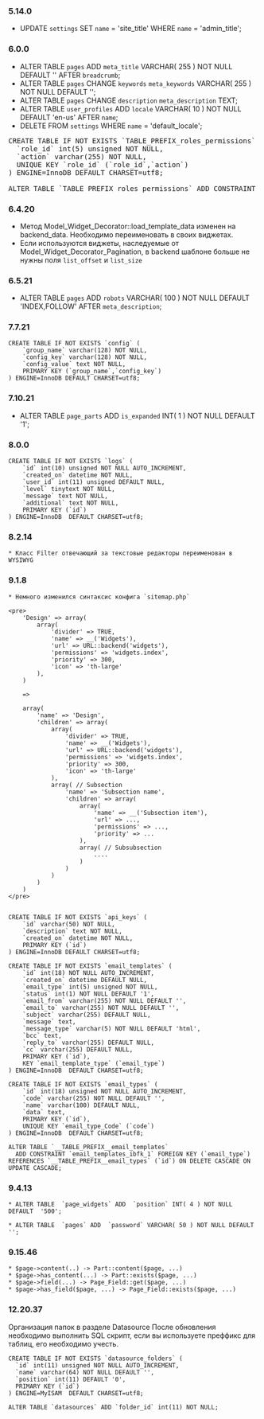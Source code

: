 ### 5.14.0

 * UPDATE `settings` SET  `name` = 'site_title' WHERE `name` = 'admin_title';

### 6.0.0

 * ALTER TABLE  `pages` ADD  `meta_title` VARCHAR( 255 ) NOT NULL DEFAULT  '' AFTER  `breadcrumb`;
 * ALTER TABLE  `pages` CHANGE  `keywords`  `meta_keywords` VARCHAR( 255 ) NOT NULL DEFAULT  '';
 * ALTER TABLE  `pages` CHANGE  `description`  `meta_description` TEXT;
 * ALTER TABLE  `user_profiles` ADD  `locale` VARCHAR( 10 ) NOT NULL DEFAULT  'en-us' AFTER  `name`;
 * DELETE FROM  `settings` WHERE `name` = 'default_locale';

<pre>
CREATE TABLE IF NOT EXISTS `TABLE_PREFIX_roles_permissions` (
  `role_id` int(5) unsigned NOT NULL,
  `action` varchar(255) NOT NULL,
  UNIQUE KEY `role_id` (`role_id`,`action`)
) ENGINE=InnoDB DEFAULT CHARSET=utf8;

ALTER TABLE `TABLE_PREFIX_roles_permissions` ADD CONSTRAINT `roles_permissions_ibfk_1` FOREIGN KEY (`role_id`) REFERENCES `TABLE_PREFIX_roles` (`id`) ON DELETE CASCADE ON UPDATE CASCADE;
</pre>

### 6.4.20

 * Метод Model_Widget_Decorator::load_template_data изменен на backend_data. Необходимо переименовать в своих виджетах.
 * Если используются виджеты, наследуемые от Model_Widget_Decorator_Pagination, в backend шаблоне больше не нужны поля `list_offset` и `list_size`

### 6.5.21

 * ALTER TABLE  `pages` ADD  `robots` VARCHAR( 100 ) NOT NULL DEFAULT  'INDEX,FOLLOW' AFTER  `meta_description`;

### 7.7.21

	CREATE TABLE IF NOT EXISTS `config` (
		`group_name` varchar(128) NOT NULL,
		`config_key` varchar(128) NOT NULL,
		`config_value` text NOT NULL,
		PRIMARY KEY (`group_name`,`config_key`)
	) ENGINE=InnoDB DEFAULT CHARSET=utf8;

### 7.10.21

 * ALTER TABLE  `page_parts` ADD  `is_expanded` INT( 1 ) NOT NULL DEFAULT  '1';

### 8.0.0

	CREATE TABLE IF NOT EXISTS `logs` (
		`id` int(10) unsigned NOT NULL AUTO_INCREMENT,
		`created_on` datetime NOT NULL,
		`user_id` int(11) unsigned DEFAULT NULL,
		`level` tinytext NOT NULL,
		`message` text NOT NULL,
		`additional` text NOT NULL,
		PRIMARY KEY (`id`)
	) ENGINE=InnoDB  DEFAULT CHARSET=utf8;

### 8.2.14

	* Класс Filter отвечающий за текстовые редакторы переименован в WYSIWYG

### 9.1.8

	* Немного изменился синтаксис конфига `sitemap.php`

	<pre>
		'Design' => array(
			array(
				'divider' => TRUE,
				'name' => __('Widgets'), 
				'url' => URL::backend('widgets'),
				'permissions' => 'widgets.index',
				'priority' => 300,
				'icon' => 'th-large'
			),
		)

		=>

		array(
			'name' => 'Design',
			'children' => array(
				array(
					'divider' => TRUE,
					'name' => __('Widgets'), 
					'url' => URL::backend('widgets'),
					'permissions' => 'widgets.index',
					'priority' => 300,
					'icon' => 'th-large'
				),
				array( // Subsection
					'name' => 'Subsection name',
					'children' => array(
						array(
							'name' => __('Subsection item'), 
							'url' => ...,
							'permissions' => ...,
							'priority' => ...
						),
						array( // Subsubsection
							....
						)
					)
				)
			)
		)
	</pre>


	CREATE TABLE IF NOT EXISTS `api_keys` (
		`id` varchar(50) NOT NULL,
		`description` text NOT NULL,
		`created_on` datetime NOT NULL,
		PRIMARY KEY (`id`)
	) ENGINE=InnoDB DEFAULT CHARSET=utf8;

	CREATE TABLE IF NOT EXISTS `email_templates` (
		`id` int(18) NOT NULL AUTO_INCREMENT,
		`created_on` datetime DEFAULT NULL,
		`email_type` int(5) unsigned NOT NULL,
		`status` int(1) NOT NULL DEFAULT '1',
		`email_from` varchar(255) NOT NULL DEFAULT '',
		`email_to` varchar(255) NOT NULL DEFAULT '',
		`subject` varchar(255) DEFAULT NULL,
		`message` text,
		`message_type` varchar(5) NOT NULL DEFAULT 'html',
		`bcc` text,
		`reply_to` varchar(255) DEFAULT NULL,
		`cc` varchar(255) DEFAULT NULL,
		PRIMARY KEY (`id`),
		KEY `email_template_type` (`email_type`)
	) ENGINE=InnoDB  DEFAULT CHARSET=utf8;

	CREATE TABLE IF NOT EXISTS `email_types` (
		`id` int(18) unsigned NOT NULL AUTO_INCREMENT,
		`code` varchar(255) NOT NULL DEFAULT '',
		`name` varchar(100) DEFAULT NULL,
		`data` text,
		PRIMARY KEY (`id`),
		UNIQUE KEY `email_type_Code` (`code`)
	) ENGINE=InnoDB  DEFAULT CHARSET=utf8;

	ALTER TABLE `__TABLE_PREFIX__email_templates`
	  ADD CONSTRAINT `email_templates_ibfk_1` FOREIGN KEY (`email_type`) REFERENCES `__TABLE_PREFIX__email_types` (`id`) ON DELETE CASCADE ON UPDATE CASCADE;

### 9.4.13

	* ALTER TABLE  `page_widgets` ADD  `position` INT( 4 ) NOT NULL DEFAULT  '500';

	* ALTER TABLE  `pages` ADD  `password` VARCHAR( 50 ) NOT NULL DEFAULT  '';

### 9.15.46

	* $page->content(..) -> Part::content($page, ...)
	* $page->has_content(...) -> Part::exists($page, ...)
	* $page->field(...) -> Page_Field::get($page, ...)
	* $page->has_field($page, ...) -> Page_Field::exists($page, ...)


### 12.20.37

Организация папок в разделе Datasource
После обновления необходимо выполнить SQL скрипт, если вы используете преффикс для таблиц, его необходимо учесть.

	CREATE TABLE IF NOT EXISTS `datasource_folders` (
	  `id` int(11) unsigned NOT NULL AUTO_INCREMENT,
	  `name` varchar(64) NOT NULL DEFAULT '',
	  `position` int(11) DEFAULT '0',
	  PRIMARY KEY (`id`)
	) ENGINE=MyISAM  DEFAULT CHARSET=utf8;

	ALTER TABLE `datasources` ADD `folder_id` int(11) NOT NULL;